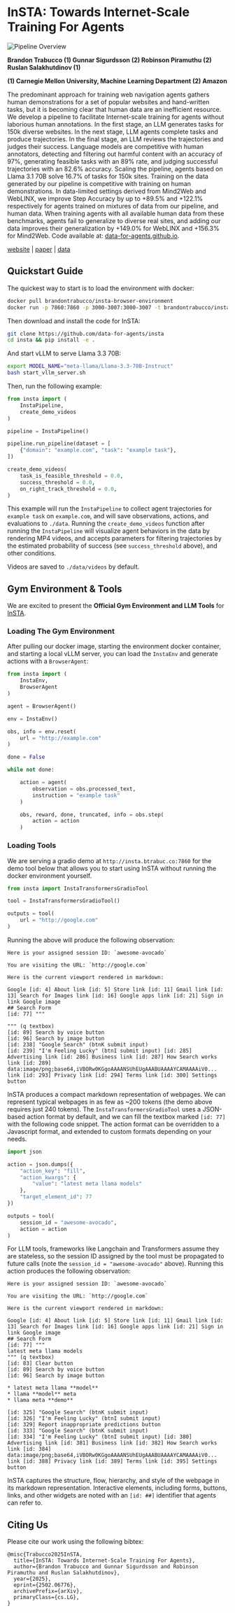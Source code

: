 # InSTA: Towards Internet-Scale Training For Agents

![Pipeline Overview](https://data-for-agents.github.io/static/images/pipeline_overview.png)

**Brandon Trabucco (1) Gunnar Sigurdsson (2) Robinson Piramuthu (2) Ruslan Salakhutdinov (1)**

**(1) Carnegie Mellon University, Machine Learning Department (2) Amazon**

The predominant approach for training web navigation agents gathers human demonstrations for a set of popular websites and hand-written tasks, but it is becoming clear that human data are an inefficient resource. We develop a pipeline to facilitate Internet-scale training for agents without laborious human annotations. In the first stage, an LLM generates tasks for 150k diverse websites. In the next stage, LLM agents complete tasks and produce trajectories. In the final stage, an LLM reviews the trajectories and judges their success. Language models are competitive with human annotators, detecting and filtering out harmful content with an accuracy of 97%, generating feasible tasks with an 89% rate, and judging successful trajectories with an 82.6% accuracy. Scaling the pipeline, agents based on Llama 3.1 70B solve 16.7% of tasks for 150k sites. Training on the data generated by our pipeline is competitive with training on human demonstrations. In data-limited settings derived from Mind2Web and WebLINX, we improve Step Accuracy by up to +89.5% and +122.1% respectively for agents trained on mixtures of data from our pipeline, and human data. When training agents with all available human data from these benchmarks, agents fail to generalize to diverse real sites, and adding our data improves their generalization by +149.0% for WebLINX and +156.3% for Mind2Web. Code available at: [data-for-agents.github.io](https://data-for-agents.github.io).

[website](https://data-for-agents.github.io)    |    [paper](https://arxiv.org/abs/2502.06776)    |    [data](https://huggingface.co/datasets/data-for-agents/insta-150k)

## Quickstart Guide

The quickest way to start is to load the environment with docker:

```bash
docker pull brandontrabucco/insta-browser-environment
docker run -p 7860:7860 -p 3000-3007:3000-3007 -t brandontrabucco/insta-browser-environment &
```

Then download and install the code for InSTA:

```bash
git clone https://github.com/data-for-agents/insta
cd insta && pip install -e .
```

And start vLLM to serve Llama 3.3 70B:

```bash
export MODEL_NAME="meta-llama/Llama-3.3-70B-Instruct"
bash start_vllm_server.sh
```

Then, run the following example:

```python
from insta import (
    InstaPipeline,
    create_demo_videos
)

pipeline = InstaPipeline()

pipeline.run_pipeline(dataset = [
    {"domain": "example.com", "task": "example task"},
])

create_demo_videos(
    task_is_feasible_threshold = 0.0,
    success_threshold = 0.0,
    on_right_track_threshold = 0.0,
)
```

This example will run the `InstaPipeline` to collect agent trajectories for `example task` on `example.com`, and will save observations, actions, and evaluations to `./data`. Running the `create_demo_videos` function after running the `InstaPipeline` will visualize agent behaviors in the data by rendering MP4 videos, and accepts parameters for filtering trajectories by the estimated probability of success (see `success_threshold` above), and other conditions.

Videos are saved to `./data/videos` by default.

## Gym Environment & Tools

We are excited to present the **Official Gym Environment and LLM Tools** for [InSTA](https://arxiv.org/abs/2502.06776).

### Loading The Gym Environment

After pulling our docker image, starting the environment docker container, and starting a local vLLM server, you can load the `InstaEnv` and generate actions with a `BrowserAgent`:

```python
from insta import (
    InstaEnv,
    BrowserAgent
)

agent = BrowserAgent()

env = InstaEnv()

obs, info = env.reset(
    url = "http://example.com"
)

done = False

while not done:

    action = agent(
        observation = obs.processed_text,
        instruction = "example task"
    )

    obs, reward, done, truncated, info = obs.step(
        action = action
    )
```

### Loading Tools

We are serving a gradio demo at `http://insta.btrabuc.co:7860` for the demo tool below that allows you to start using InSTA without running the docker environment yourself.

```python
from insta import InstaTransformersGradioTool

tool = InstaTransformersGradioTool()

outputs = tool(
    url = "http://google.com"
)
```

Running the above will produce the following observation:

```
Here is your assigned session ID: `awesome-avocado`

You are visiting the URL: `http://google.com`

Here is the current viewport rendered in markdown:

Google [id: 4] About link [id: 5] Store link [id: 11] Gmail link [id: 13] Search for Images link [id: 16] Google apps link [id: 21] Sign in link Google image 
## Search Form
[id: 77] """

""" (q textbox)
[id: 89] Search by voice button
[id: 96] Search by image button
[id: 238] "Google Search" (btnK submit input)
[id: 239] "I'm Feeling Lucky" (btnI submit input) [id: 285] Advertising link [id: 286] Business link [id: 287] How Search works link [id: 289] data:image/png;base64,iVBORw0KGgoAAAANSUhEUgAAABUAAAAYCAMAAAAiV0... link [id: 293] Privacy link [id: 294] Terms link [id: 300] Settings button
```

InSTA produces a compact markdown representation of webpages. We can represent typical webpages in as few as ~200 tokens (the demo above requires just 240 tokens). The `InstaTransformersGradioTool` uses a JSON-based action format by default, and we can fill the textbox marked `[id: 77]` with the following code snippet. The action format can be overridden to a Javascript format, and extended to custom formats depending on your needs.

```python
import json

action = json.dumps({
    "action_key": "fill",
    "action_kwargs": {
        "value": "latest meta llama models"
    },
    "target_element_id": 77
})

outputs = tool(
    session_id = "awesome-avocado",
    action = action
)
```

For LLM tools, frameworks like Langchain and Transformers assume they are stateless, so the session ID assigned by the tool must be propagated to future calls (note the `session_id = "awesome-avocado"` above). Running this action produces the following observation:

```
Here is your assigned session ID: `awesome-avocado`

You are visiting the URL: `http://google.com`

Here is the current viewport rendered in markdown:

Google [id: 4] About link [id: 5] Store link [id: 11] Gmail link [id: 13] Search for Images link [id: 16] Google apps link [id: 21] Sign in link Google image 
## Search Form
[id: 77] """
latest meta llama models
""" (q textbox)
[id: 83] Clear button
[id: 89] Search by voice button
[id: 96] Search by image button

* latest meta llama **model**
* llama **model** meta
* llama meta **demo**

[id: 325] "Google Search" (btnK submit input)
[id: 326] "I'm Feeling Lucky" (btnI submit input)
[id: 329] Report inappropriate predictions button
[id: 333] "Google Search" (btnK submit input)
[id: 334] "I'm Feeling Lucky" (btnI submit input) [id: 380] Advertising link [id: 381] Business link [id: 382] How Search works link [id: 384] data:image/png;base64,iVBORw0KGgoAAAANSUhEUgAAABUAAAAYCAMAAAAiV0... link [id: 388] Privacy link [id: 389] Terms link [id: 395] Settings button
```

InSTA captures the structure, flow, hierarchy, and style of the webpage in its markdown representation. Interactive elements, including forms, buttons, links, and other widgets are noted with an `[id: ##]` identifier that agents can refer to.

## Citing Us

Please cite our work using the following bibtex:

```
@misc{Trabucco2025InSTA,
  title={InSTA: Towards Internet-Scale Training For Agents},
  author={Brandon Trabucco and Gunnar Sigurdsson and Robinson Piramuthu and Ruslan Salakhutdinov},
  year={2025},
  eprint={2502.06776},
  archivePrefix={arXiv},
  primaryClass={cs.LG},
}
```
